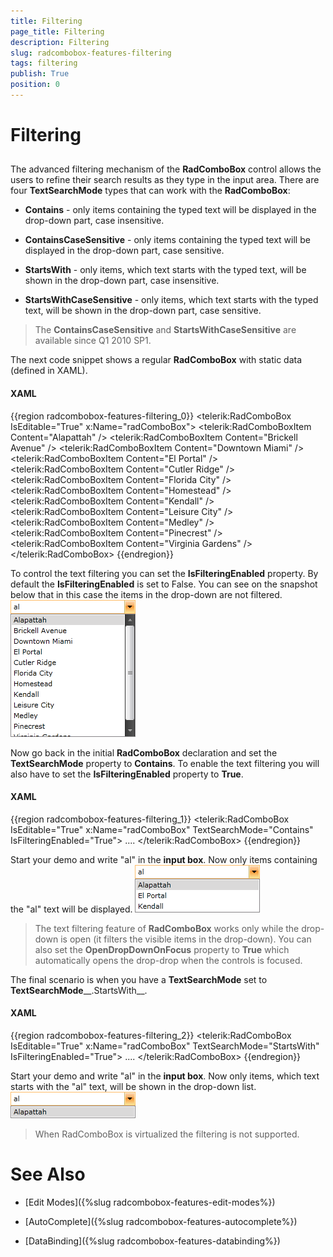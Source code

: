 ```yaml
---
title: Filtering
page_title: Filtering
description: Filtering
slug: radcombobox-features-filtering
tags: filtering
publish: True
position: 0
---
```


# Filtering



## 

The advanced filtering mechanism of the __RadComboBox__ control allows the users to refine their search results as they type in the input area. There are four __TextSearchMode__ types that can work with the __RadComboBox__:
        

* __Contains__ - only items containing the typed text will be displayed in the drop-down part, case insensitive.
            

* __ContainsCaseSensitive__ - only items containing the typed text will be displayed in the drop-down part, case sensitive.
            

* __StartsWith__ - only items, which text starts with the typed text, will be shown in the drop-down part, case insensitive.
            

* __StartsWithCaseSensitive__ - only items, which text starts with the typed text, will be shown in the drop-down part, case sensitive.
            



>The __ContainsCaseSensitive__ and __StartsWithCaseSensitive__ are available since Q1 2010 SP1.
          

The next code snippet shows a regular __RadComboBox__ with static data (defined in XAML).
        

#### __XAML__

{{region radcombobox-features-filtering_0}}
	<telerik:RadComboBox IsEditable="True" x:Name="radComboBox">
	    <telerik:RadComboBoxItem Content="Alapattah" />
	    <telerik:RadComboBoxItem Content="Brickell Avenue" />
	    <telerik:RadComboBoxItem Content="Downtown Miami" />
	    <telerik:RadComboBoxItem Content="El Portal" />
	    <telerik:RadComboBoxItem Content="Cutler Ridge" />
	    <telerik:RadComboBoxItem Content="Florida City" />
	    <telerik:RadComboBoxItem Content="Homestead" />
	    <telerik:RadComboBoxItem Content="Kendall" />
	    <telerik:RadComboBoxItem Content="Leisure City" />
	    <telerik:RadComboBoxItem Content="Medley" />
	    <telerik:RadComboBoxItem Content="Pinecrest" />
	    <telerik:RadComboBoxItem Content="Virginia Gardens" />
	</telerik:RadComboBox>
	{{endregion}}



To control the text filtering you can set the __IsFilteringEnabled__ property. By default the __IsFilteringEnabled__ is set to False. You can see on the
          snapshot below that in this case the items in the drop-down are not filtered.
        ![](images/RadComboBox_Features_Filtering_010.png)

Now go back in the initial __RadComboBox__ declaration and set the __TextSearchMode__ property to __Contains__. To enable the text filtering you will also have to set the __IsFilteringEnabled__ property to __True__.
        

#### __XAML__

{{region radcombobox-features-filtering_1}}
	<telerik:RadComboBox IsEditable="True" x:Name="radComboBox" TextSearchMode="Contains" IsFilteringEnabled="True">
	....
	</telerik:RadComboBox>
	{{endregion}}



Start your demo and write "al" in the __input box__. Now only items containing the "al" text will be displayed.
        ![](images/RadComboBox_Features_Filtering_020.png)

>The text filtering feature of __RadComboBox__ works only while the drop-down is open (it filters the visible items in the drop-down).
            You can also set the __OpenDropDownOnFocus__ property to __True__ which automatically opens the drop-drop when the controls is focused.
          

The final scenario is when you have a __TextSearchMode__ set to __TextSearchMode____.StartsWith__.
        

#### __XAML__

{{region radcombobox-features-filtering_2}}
	<telerik:RadComboBox IsEditable="True" x:Name="radComboBox" TextSearchMode="StartsWith" IsFilteringEnabled="True">
	....
	</telerik:RadComboBox>
	{{endregion}}



Start your demo and write "al" in the __input box__. Now only items, which text starts with the "al" text, will be shown in the drop-down list.
        ![](images/RadComboBox_Features_Filtering_030.png)

>When RadComboBox is virtualized the filtering is not supported.



# See Also

 * [Edit Modes]({%slug radcombobox-features-edit-modes%})

 * [AutoComplete]({%slug radcombobox-features-autocomplete%})

 * [DataBinding]({%slug radcombobox-features-databinding%})
